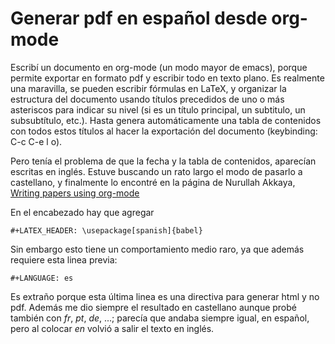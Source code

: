 # Generar pdf en español desde org-mode


Escribí un documento en org-mode (un modo mayor de emacs), porque permite exportar en formato pdf y escribir todo en texto plano. Es realmente una maravilla, se pueden escribir fórmulas en LaTeX, y organizar la estructura del documento usando títulos precedidos de uno o más asteriscos para indicar su nivel (si es un título principal, un subtitulo, un subsubtítulo, etc.). Hasta genera automáticamente una tabla de contenidos con todos estos títulos al hacer la exportación del documento (keybinding: C-c C-e l o).

Pero tenía el problema de que la fecha y la tabla de contenidos,
aparecían escritas en inglés. Estuve buscando un rato largo el modo de
pasarlo a castellano, y finalmente lo encontré en la página de Nurullah
Akkaya, [Writing papers using
org-mode](http://nakkaya.com/2010/09/07/writing-papers-using-org-mode/)

En el encabezado hay que agregar

    #+LATEX_HEADER: \usepackage[spanish]{babel}

Sin embargo esto tiene un comportamiento medio raro, ya que además
requiere esta linea previa:

    #+LANGUAGE: es

Es extraño porque esta última linea es una directiva para generar html y
no pdf. Además me dio siempre el resultado en castellano aunque probé
también con *fr*, *pt*, *de*, \...; parecía que andaba siempre igual, en
español, pero al colocar *en* volvió a salir el texto en inglés.

